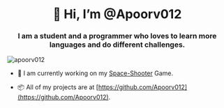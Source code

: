 <H1 align="center">👋 Hi, I’m @Apoorv012</H1>
<H3 align="center">I am a student and a programmer who loves to learn more languages and do different challenges.</H3>

<p align="left"> <img src="https://komarev.com/ghpvc/?username=apoorv012&label=Profile%20views&color=0e75b6&style=flat" alt="apoorv012" /> </p>

- 🔭 I am currently working on my [Space-Shooter](https://github.com/Apoorv012/Space-Shooter/releases) Game.

- :package: All of my projects are at [https://github.com/Apoorv012](https://github.com/Apoorv012).

<!---
Apoorv012/Apoorv012 is a ✨ special ✨ repository because its `README.md` (this file) appears on your GitHub profile.
You can click the Preview link to take a look at your changes.
--->
